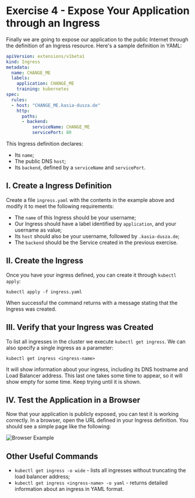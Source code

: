 # Exercise 4 - Expose Your Application through an Ingress

Finally we are going to expose our application to the public Internet through
the definition of an Ingress resource. Here's a sample definition in YAML:

```yaml
apiVersion: extensions/v1beta1
kind: Ingress
metadata:
  name: CHANGE_ME
  labels:
    application: CHANGE_ME
    training: kubernetes
spec:
  rules:
  - host: "CHANGE_ME.kasia-dusza.de"
    http:
      paths:
      - backend:
          serviceName: CHANGE_ME
          servicePort: 80
```

This Ingress definition declares:

* Its `name`;
* The public DNS `host`;
* Its `backend`, defined by a `serviceName` and `servicePort`.

## I. Create a Ingress Definition

Create a file `ingress.yaml` with the contents in the example above and
modify it to meet the following requirements:

* The `name` of this Ingress should be your username;
* Our Ingress should have a label identified by `application`, and your
  username as value;
* Its `host` should also be your username, followed by `.kasia-dusza.de`;
* The `backend` should be the Service created in the previous exercise.

## II. Create the Ingress

Once you have your ingress defined, you can create it through `kubectl apply`:

```
kubectl apply -f ingress.yaml
```

When successful the command returns with a message stating that the Ingress was
created.

## III. Verify that your Ingress was Created

To list all ingresses in the cluster we execute `kubectl get ingress`.
We can also specify a single ingress as a parameter:

```
kubectl get ingress <ingress-name>
```

It will show information about your ingress, including its DNS hostname and
Load Balancer address. This last one takes some time to appear, so it will
show empty for some time. Keep trying until it is shown.

## IV. Test the Application in a Browser

Now that your application is publicly exposed, you can test it is working
correctly. In a browser, open the URL defined in your Ingress definition. You
should see a simple page like the following:

![Browser Example](images/browserapp.png)

## Other Useful Commands

* `kubectl get ingress -o wide` - lists all ingresses without truncating the
  load balancer address;
* `kubectl get ingress <ingress-name> -o yaml` - returns detailed information
  about an ingress in YAML format.
